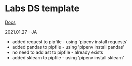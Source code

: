 # Labs DS template

[Docs](https://docs.labs.lambdaschool.com/data-science/)

2021.01.27 - JA
- added request to pipfile - using 'pipenv install requests'
- added pandas to pipfile - using 'pipenv install pandas'
- no need to add ast to pipfile - already exists
- added sklearn to pipfile - using 'pipenv install sklearn'